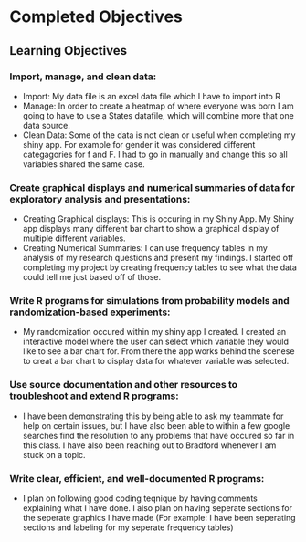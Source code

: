 # Completed Objectives
## Learning Objectives
### Import, manage, and clean data:
- Import: My data file is an excel data file which I have to import into R
- Manage: In order to create a heatmap of where everyone was born I am going to have to use a States datafile, which will combine more that one data source.
- Clean Data: Some of the data is not clean or useful when completing my shiny app. For example for gender it was considered different categagories for f and F. I had to go in manually and change this so all variables shared the same case. 
### Create graphical displays and numerical summaries of data for exploratory analysis and presentations:
- Creating Graphical displays: This is occuring in my Shiny App. My Shiny app displays many different bar chart to show a graphical display of multiple different variables. 
- Creating Numerical Summaries: I can use frequency tables in my analysis of my research questions and present my findings. I started off completing my project by creating frequency tables to see what the data could tell me just based off of those. 
### Write R programs for simulations from probability models and randomization-based experiments:
- My randomization occured within my shiny app I created. I created an interactive model where the user can select which variable they would like to see a bar chart for. From there the app works behind the scenese to creat a bar chart to display data for whatever variable was selected.
### Use source documentation and other resources to troubleshoot and extend R programs:
- I have been demonstrating this by being able to ask my teammate for help on certain issues, but I have also been able to within a few google searches find the resolution to any problems that have occured so far in this class. I have also been reaching out to Bradford whenever I am stuck on a topic. 
### Write clear, efficient, and well-documented R programs:
- I plan on following good coding teqnique by having comments explaining what I have done. I also plan on having seperate sections for the seperate graphics I have made (For example: I have been seperating sections and labeling for my seperate frequency tables)

